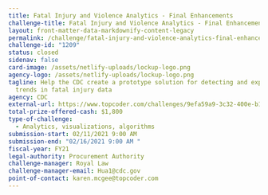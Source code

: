 ```yaml
---
title: Fatal Injury and Violence Analytics - Final Enhancements
challenge-title: Fatal Injury and Violence Analytics - Final Enhancements
layout: front-matter-data-markdownify-content-legacy
permalink: /challenge/fatal-injury-and-violence-analytics-final-enhancements/
challenge-id: "1209"
status: closed
sidenav: false
card-image: /assets/netlify-uploads/lockup-logo.png
agency-logo: /assets/netlify-uploads/lockup-logo.png
tagline: Help the CDC create a prototype solution for detecting and exploring
  trends in fatal injury data
agency: CDC
external-url: https://www.topcoder.com/challenges/9efa59a9-3c32-400e-b143-6c50e2989b88
total-prize-offered-cash: $1,800
type-of-challenge:
  - Analytics, visualizations, algorithms
submission-start: 02/11/2021 9:00 AM
submission-end: "02/16/2021 9:00 AM "
fiscal-year: FY21
legal-authority: Procurement Authority
challenge-manager: Royal Law
challenge-manager-email: Hua1@cdc.gov
point-of-contact: karen.mcgee@topcoder.com
---
```

